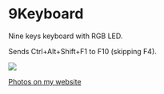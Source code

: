 # 9Keyboard

Nine keys keyboard with RGB LED.

Sends Ctrl+Alt+Shift+F1 to F10 (skipping F4).

![](https://galerie.strangeplanet.fr/_data/i/upload/2021/01/09/20210109134900-6c3df52d-me.jpg)

[Photos on my website](https://galerie.strangeplanet.fr/index.php?/category/204)
